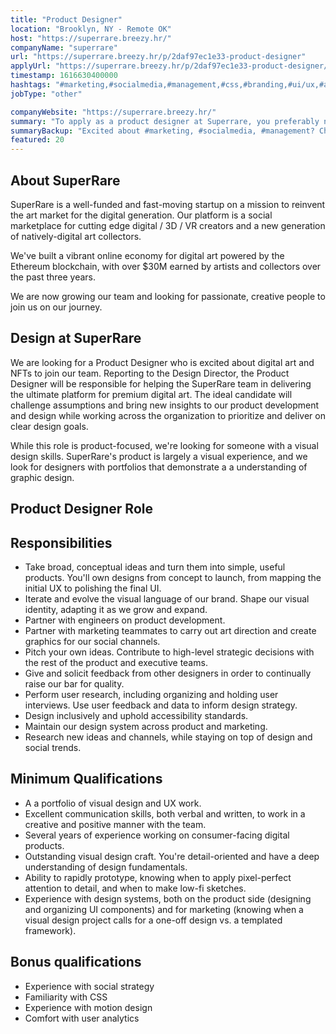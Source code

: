 ```yaml
---
title: "Product Designer"
location: "Brooklyn, NY - Remote OK"
host: "https://superrare.breezy.hr/"
companyName: "superrare"
url: "https://superrare.breezy.hr/p/2daf97ec1e33-product-designer"
applyUrl: "https://superrare.breezy.hr/p/2daf97ec1e33-product-designer/apply"
timestamp: 1616630400000
hashtags: "#marketing,#socialmedia,#management,#css,#branding,#ui/ux,#analysis,#office,#rest"
jobType: "other"

companyWebsite: "https://superrare.breezy.hr/"
summary: "To apply as a product designer at Superrare, you preferably need to have several years of experience working on consumer."
summaryBackup: "Excited about #marketing, #socialmedia, #management? Check out this job post!"
featured: 20
---
```


## About SuperRare

SuperRare is a well-funded and fast-moving startup on a mission to reinvent the art market for the digital generation. Our platform is a social marketplace for cutting edge digital / 3D / VR creators and a new generation of natively-digital art collectors.

We've built a vibrant online economy for digital art powered by the Ethereum blockchain, with over $30M earned by artists and collectors over the past three years.

We are now growing our team and looking for passionate, creative people to join us on our journey.

## Design at SuperRare

We are looking for a Product Designer who is excited about digital art and NFTs to join our team. Reporting to the Design Director, the Product Designer will be responsible for helping the SuperRare team in delivering the ultimate platform for premium digital art. The ideal candidate will challenge assumptions and bring new insights to our product development and design while working across the organization to prioritize and deliver on clear design goals.

While this role is product-focused, we're looking for someone with a visual design skills. SuperRare's product is largely a visual experience, and we look for designers with portfolios that demonstrate a a understanding of graphic design.

## Product Designer Role

## Responsibilities

*   Take broad, conceptual ideas and turn them into simple, useful products. You'll own designs from concept to launch, from mapping the initial UX to polishing the final UI.
*   Iterate and evolve the visual language of our brand. Shape our visual identity, adapting it as we grow and expand.
*   Partner with engineers on product development.
*   Partner with marketing teammates to carry out art direction and create graphics for our social channels.
*   Pitch your own ideas. Contribute to high-level strategic decisions with the rest of the product and executive teams.
*   Give and solicit feedback from other designers in order to continually raise our bar for quality.
*   Perform user research, including organizing and holding user interviews. Use user feedback and data to inform design strategy.
*   Design inclusively and uphold accessibility standards.
*   Maintain our design system across product and marketing.
*   Research new ideas and channels, while staying on top of design and social trends.

## Minimum Qualifications

*   A a portfolio of visual design and UX work.
*   Excellent communication skills, both verbal and written, to work in a creative and positive manner with the team.
*   Several years of experience working on consumer-facing digital products.
*   Outstanding visual design craft. You're detail-oriented and have a deep understanding of design fundamentals.
*   Ability to rapidly prototype, knowing when to apply pixel-perfect attention to detail, and when to make low-fi sketches.
*   Experience with design systems, both on the product side (designing and organizing UI components) and for marketing (knowing when a visual design project calls for a one-off design vs. a templated framework).

## Bonus qualifications

*   Experience with social strategy
*   Familiarity with CSS
*   Experience with motion design
*   Comfort with user analytics
